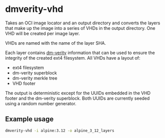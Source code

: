 # dmverity-vhd

Takes an OCI image locator and an output directory and converts the layers that
make up the image into a series of VHDs in the output directory. One VHD will
be created per image layer.

VHDs are named with the name of the layer SHA.

Each layer contains
[dm-verity](https://www.kernel.org/doc/html/latest/admin-guide/device-mapper/verity.html)
information that can be used to ensure the integrity of the created ext4
filesystem. All VHDs have a layout of:

- ext4 filesystem
- dm-verity superblock
- dm-verity merkle tree
- VHD footer

The output is deterministic except for the UUIDs embedded in the VHD footer and
the dm-verity superblock. Both UUIDs are currently seeded using a random number
generator.

## Example usage

```bash
dmverity-vhd -i alpine:3.12 -o alpine_3_12_layers
```
